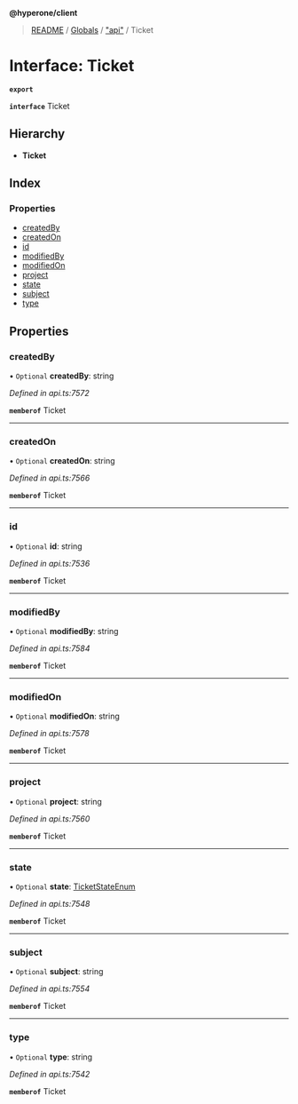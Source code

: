 **@hyperone/client**

> [README](../README.md) / [Globals](../globals.md) / ["api"](../modules/_api_.md) / Ticket

# Interface: Ticket

**`export`** 

**`interface`** Ticket

## Hierarchy

* **Ticket**

## Index

### Properties

* [createdBy](_api_.ticket.md#createdby)
* [createdOn](_api_.ticket.md#createdon)
* [id](_api_.ticket.md#id)
* [modifiedBy](_api_.ticket.md#modifiedby)
* [modifiedOn](_api_.ticket.md#modifiedon)
* [project](_api_.ticket.md#project)
* [state](_api_.ticket.md#state)
* [subject](_api_.ticket.md#subject)
* [type](_api_.ticket.md#type)

## Properties

### createdBy

• `Optional` **createdBy**: string

*Defined in api.ts:7572*

**`memberof`** Ticket

___

### createdOn

• `Optional` **createdOn**: string

*Defined in api.ts:7566*

**`memberof`** Ticket

___

### id

• `Optional` **id**: string

*Defined in api.ts:7536*

**`memberof`** Ticket

___

### modifiedBy

• `Optional` **modifiedBy**: string

*Defined in api.ts:7584*

**`memberof`** Ticket

___

### modifiedOn

• `Optional` **modifiedOn**: string

*Defined in api.ts:7578*

**`memberof`** Ticket

___

### project

• `Optional` **project**: string

*Defined in api.ts:7560*

**`memberof`** Ticket

___

### state

• `Optional` **state**: [TicketStateEnum](../enums/_api_.ticketstateenum.md)

*Defined in api.ts:7548*

**`memberof`** Ticket

___

### subject

• `Optional` **subject**: string

*Defined in api.ts:7554*

**`memberof`** Ticket

___

### type

• `Optional` **type**: string

*Defined in api.ts:7542*

**`memberof`** Ticket
